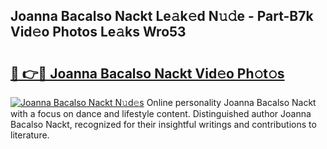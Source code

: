 ## Joanna Bacalso Nackt Le𝚊k𝚎d N𝚞𝚍e - Part-B7k Vid𝚎o Photos Le𝚊ks Wro53

# <h2><a href="http://fb2lzhf.evod.top/?m=Joanna+Bacalso+Nackt">🔗 👉🔴 Joanna Bacalso Nackt Vid𝚎o Ph𝚘t𝚘s</a></h2>

[![Joanna Bacalso Nackt N𝚞d𝚎s](https://i.imgur.com/8V9OHl7.gif)](http://fb2lzhf.evod.top/?m=Joanna+Bacalso+Nackt)
Online personality Joanna Bacalso Nackt with a focus on dance and lifestyle content. Distinguished author Joanna Bacalso Nackt, recognized for their insightful writings and contributions to literature. 

